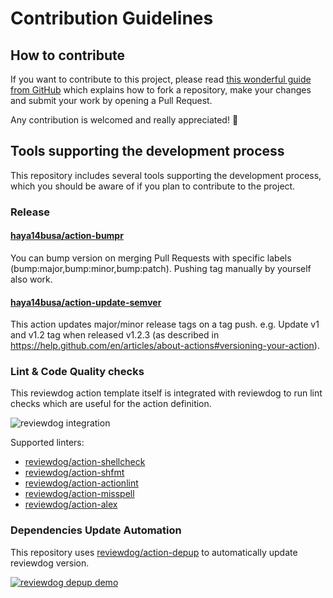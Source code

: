 
# Contribution Guidelines

## How to contribute

If you want to contribute to this project, please read [this wonderful guide from GitHub](https://guides.github.com/activities/forking/) which explains how to fork a repository, make your changes and submit your work by opening a Pull Request.

Any contribution is welcomed and really appreciated! :rocket:

## Tools supporting the development process

This repository includes several tools supporting the development process, which you should be aware of if you plan to contribute to the project.

### Release

#### [haya14busa/action-bumpr](https://github.com/haya14busa/action-bumpr)

You can bump version on merging Pull Requests with specific labels (bump:major,bump:minor,bump:patch).
Pushing tag manually by yourself also work.

#### [haya14busa/action-update-semver](https://github.com/haya14busa/action-update-semver)

This action updates major/minor release tags on a tag push. e.g. Update v1 and v1.2 tag when released v1.2.3 (as described in https://help.github.com/en/articles/about-actions#versioning-your-action).

### Lint & Code Quality checks

This reviewdog action template itself is integrated with reviewdog to run lint checks which are useful for the action definition.

![reviewdog integration](https://user-images.githubusercontent.com/3797062/72735107-7fbb9600-3bde-11ea-8087-12af76e7ee6f.png)

Supported linters:

- [reviewdog/action-shellcheck](https://github.com/reviewdog/action-shellcheck)
- [reviewdog/action-shfmt](https://github.com/reviewdog/action-shfmt)
- [reviewdog/action-actionlint](https://github.com/reviewdog/action-actionlint)
- [reviewdog/action-misspell](https://github.com/reviewdog/action-misspell)
- [reviewdog/action-alex](https://github.com/reviewdog/action-alex)

### Dependencies Update Automation

This repository uses [reviewdog/action-depup](https://github.com/reviewdog/action-depup) to automatically update
reviewdog version.

[![reviewdog depup demo](https://user-images.githubusercontent.com/3797062/73154254-170e7500-411a-11ea-8211-912e9de7c936.png)](https://github.com/EPMatt/reviewdog-action-prettier/pull/2)
